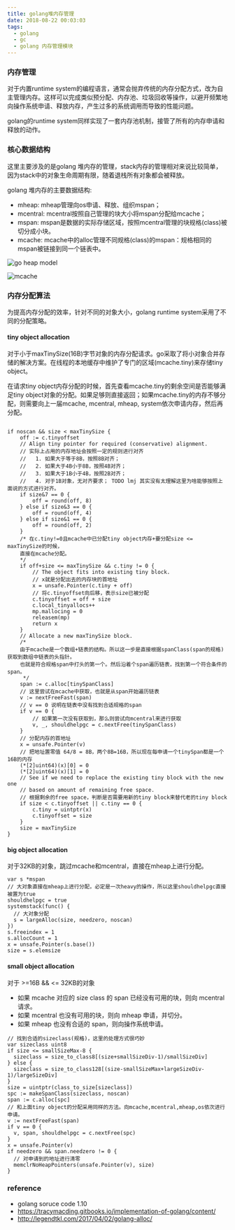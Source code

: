 ```yaml
---
title: golang堆内存管理
date: 2018-08-22 00:03:03
tags:
  - golang
  - gc
  - golang 内存管理模块
---
```


### 内存管理

对于内置runtime system的编程语言，通常会抛弃传统的内存分配方式，改为自主管理内存。这样可以完成类似预分配、内存池、垃圾回收等操作，以避开频繁地向操作系统申请、释放内存，产生过多的系统调用而导致的性能问题。

golang的runtime system同样实现了一套内存池机制，接管了所有的内存申请和释放的动作。

### 核心数据结构

这里主要涉及的是golang 堆内存的管理，stack内存的管理相对来说比较简单，因为stack中的对象生命周期有限，随着退栈所有对象都会被释放。

golang 堆内存的主要数据结构:
* mheap: mheap管理向os申请、释放、组织mspan；
* mcentral: mcentral按照自己管理的块大小将mspan分配给mcache；
* mspan: mspan是数据的实际存储区域，按照mcentral管理的块规格(class)被切分成小块。
* mcache: mcache中的alloc管理不同规格(class)的mspan：规格相同的mspan被链接到同一个链表中。

![go heap model](https://s1.imgsha.com/2018/08/22/1aPAcC.png)

![mcache](https://s1.imgsha.com/2018/08/22/1aPKq2.png)

### 内存分配算法

为提高内存分配的效率，针对不同的对象大小，golang runtime system采用了不同的分配策略。

#### tiny object allocation

对于小于maxTinySize(16B)字节对象的内存分配请求。go采取了将小对象合并存储的解决方案。在线程的本地缓存中维护了专门的区域(mcache.tiny)来存储tiny object。

在请求tiny object内存分配的时候，首先查看mcache.tiny的剩余空间是否能够满足tiny object对象的分配。如果足够则直接返回；如果mcache.tiny的内存不够分配，则需要向上一届mcache, mcentral, mheap, system依次申请内存，然后再分配。

```golang

if noscan && size < maxTinySize {
	off := c.tinyoffset
	// Align tiny pointer for required (conservative) alignment.
	// 实际上占用的内存地址会按照一定的规则进行对齐
	//   1. 如果大于等于8B，按照8B对齐；
	//   2. 如果大于4B小于8B，按照4B对齐；
	//   3. 如果大于1B小于4B，按照2B对齐；
	//   4. 对于1B对象，无对齐要求； TODO lmj 其实没有太理解这里为啥能够按照上面说的方式进行对齐。
	if size&7 == 0 {
		off = round(off, 8)
	} else if size&3 == 0 {
		off = round(off, 4)
	} else if size&1 == 0 {
		off = round(off, 2)
	}
	/* 在c.tiny!=0且mcache中已分配tiny object内存+要分配size <= maxTinySize的时候，
	直接在mcache分配。
	*/
	if off+size <= maxTinySize && c.tiny != 0 {
		// The object fits into existing tiny block.
		// x就是分配出去的内存块的首地址
		x = unsafe.Pointer(c.tiny + off)
		// 将c.tinyoffset向后移，表示size已被分配
		c.tinyoffset = off + size
		c.local_tinyallocs++
		mp.mallocing = 0
		releasem(mp)
		return x
	}
	// Allocate a new maxTinySize block.
	/*
	由于mcache是一个数组+链表的结构。所以这一步是直接根据spanClass(span的规格)获取到数组中链表的头指针。
	也就是符合规格span中打头的第一个。然后沿着个span遍历链表，找到第一个符合条件的span。
	 */
	span := c.alloc[tinySpanClass]
	// 这里尝试在mcache中获取，也就是从span开始遍历链表
	v := nextFreeFast(span)
	// v == 0 说明在链表中没有找到合适规格的span
	if v == 0 {
		// 如果第一次没有获取到，那么则尝试向mcentral来进行获取
		v, _, shouldhelpgc = c.nextFree(tinySpanClass)
	}
	// 分配内存的首地址
	x = unsafe.Pointer(v)
	// 把地址置零值 64/8 = 8B，两个8B=16B，所以现在每申请一个tinySpan都是一个16B的内存
	(*[2]uint64)(x)[0] = 0
	(*[2]uint64)(x)[1] = 0
	// See if we need to replace the existing tiny block with the new one
	// based on amount of remaining free space.
	// 根据剩余的free space，判断是否需要用新的tiny block来替代老的tiny block
	if size < c.tinyoffset || c.tiny == 0 {
		c.tiny = uintptr(x)
		c.tinyoffset = size
	}
	size = maxTinySize
}

```

#### big object allocation

对于32KB的对象，跳过mcache和mcentral，直接在mheap上进行分配。

```golang
var s *mspan
// 大对象直接在mheap上进行分配，必定是一次heavy的操作，所以这里shouldhelpgc直接被置为true
shouldhelpgc = true
systemstack(func() {
  // 大对象分配
  s = largeAlloc(size, needzero, noscan)
})
s.freeindex = 1
s.allocCount = 1
x = unsafe.Pointer(s.base())
size = s.elemsize
```

#### small object allocation

对于 >=16B && <= 32KB的对象

* 如果 mcache 对应的 size class 的 span 已经没有可用的块，则向 mcentral 请求。
* 如果 mcentral 也没有可用的块，则向 mheap 申请，并切分。
* 如果 mheap 也没有合适的 span，则向操作系统申请。

```golang
// 找到合适的sizeclass(规格)，这里的处理方式很巧妙
var sizeclass uint8
if size <= smallSizeMax-8 {
  sizeclass = size_to_class8[(size+smallSizeDiv-1)/smallSizeDiv]
} else {
  sizeclass = size_to_class128[(size-smallSizeMax+largeSizeDiv-1)/largeSizeDiv]
}
size = uintptr(class_to_size[sizeclass])
spc := makeSpanClass(sizeclass, noscan)
span := c.alloc[spc]
// 和上面tiny object的分配采用同样的方法。向mcache,mcentral,mheap,os依次进行申请。
v := nextFreeFast(span)
if v == 0 {
  v, span, shouldhelpgc = c.nextFree(spc)
}
x = unsafe.Pointer(v)
if needzero && span.needzero != 0 {
  // 对申请到的地址进行清零
  memclrNoHeapPointers(unsafe.Pointer(v), size)
}
```

### reference
* golang soruce code 1.10
* https://tracymacding.gitbooks.io/implementation-of-golang/content/
* http://legendtkl.com/2017/04/02/golang-alloc/

